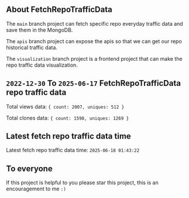 ## About FetchRepoTrafficData

The `main` branch project can fetch specific repo everyday traffic data and save them in the MongoDB.

The `apis` branch project can expose the apis so that we can get our repo historical traffic data.

The `visualization` branch project is a frontend project that can make the repo traffic data visualization.

## `2022-12-30` To `2025-06-17` FetchRepoTrafficData repo traffic data

Total views data: `{ count: 2007, uniques: 512 }`

Total clones data: `{ count: 1598, uniques: 1269 }`

## Latest fetch repo traffic data time

Latest fetch repo traffic data time: `2025-06-18 01:43:22`

## To everyone

If this project is helpful to you please star this project, this is an encouragement to me `:)`



